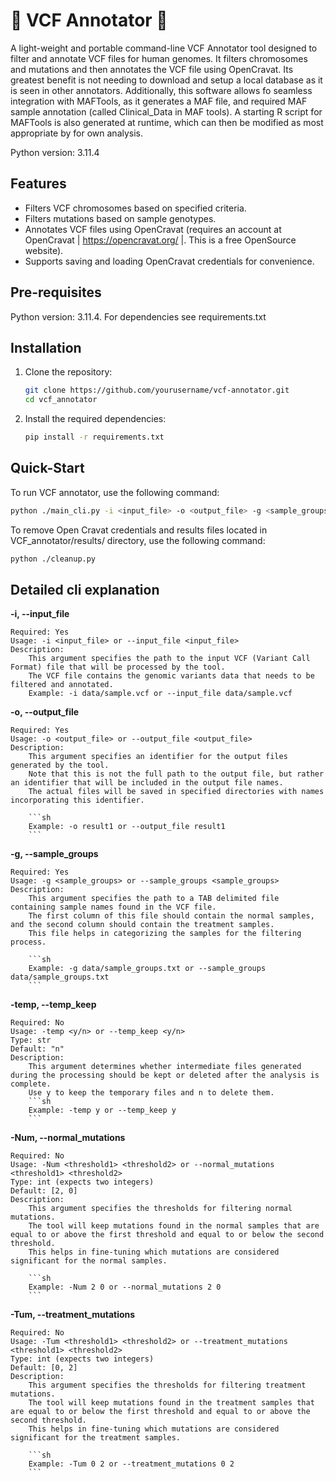# 🧬 VCF Annotator 🧬

A light-weight and portable command-line VCF Annotator tool designed to filter and annotate VCF files for human genomes. It filters chromosomes and mutations and then annotates the VCF file using OpenCravat. 
Its greatest benefit is not needing to download and setup a local database as it is seen in other annotators. 
Additionally, this software allows fo seamless integration with MAFTools, as it generates a MAF file, and required MAF sample annotation (called Clinical_Data in MAF tools). 
A starting R script for MAFTools is also generated at runtime, which can then be modified as most appropriate by for own analysis.    

Python version: 3.11.4

## Features

- Filters VCF chromosomes based on specified criteria.
- Filters mutations based on sample genotypes.
- Annotates VCF files using OpenCravat (requires an account at OpenCravat | https://opencravat.org/ |. This is a free OpenSource website).
- Supports saving and loading OpenCravat credentials for convenience.

## Pre-requisites
Python version: 3.11.4. For dependencies see requirements.txt

## Installation

1. Clone the repository:
    ```sh
    git clone https://github.com/yourusername/vcf-annotator.git
    cd vcf_annotator
    ```

2. Install the required dependencies:
    ```sh
    pip install -r requirements.txt
    ```

## Quick-Start

To run VCF annotator, use the following command:

```sh
python ./main_cli.py -i <input_file> -o <output_file> -g <sample_groups> [-temp <y/n>] [-Num <normal_mutation_thresholds>] [-Tum <treatment_mutation_thresholds>]

```

To remove Open Cravat credentials and results files located in VCF_annotator/results/ directory, use the following command:

```sh
python ./cleanup.py 

```

## Detailed cli explanation

**-i, --input_file**

    Required: Yes
    Usage: -i <input_file> or --input_file <input_file>
    Description:
        This argument specifies the path to the input VCF (Variant Call Format) file that will be processed by the tool.
        The VCF file contains the genomic variants data that needs to be filtered and annotated.
        Example: -i data/sample.vcf or --input_file data/sample.vcf
        

**-o, --output_file**

    Required: Yes
    Usage: -o <output_file> or --output_file <output_file>
    Description:
        This argument specifies an identifier for the output files generated by the tool.
        Note that this is not the full path to the output file, but rather an identifier that will be included in the output file names.
        The actual files will be saved in specified directories with names incorporating this identifier.
        
        ```sh
        Example: -o result1 or --output_file result1
        ```

**-g, --sample_groups**

    Required: Yes
    Usage: -g <sample_groups> or --sample_groups <sample_groups>
    Description:
        This argument specifies the path to a TAB delimited file containing sample names found in the VCF file.
        The first column of this file should contain the normal samples, and the second column should contain the treatment samples.
        This file helps in categorizing the samples for the filtering process.
        
        ```sh
        Example: -g data/sample_groups.txt or --sample_groups data/sample_groups.txt
        ```

**-temp, --temp_keep**

    Required: No
    Usage: -temp <y/n> or --temp_keep <y/n>
    Type: str
    Default: "n"
    Description:
        This argument determines whether intermediate files generated during the processing should be kept or deleted after the analysis is complete.
        Use y to keep the temporary files and n to delete them.
        ```sh
        Example: -temp y or --temp_keep y
        ```

**-Num, --normal_mutations**

    Required: No
    Usage: -Num <threshold1> <threshold2> or --normal_mutations <threshold1> <threshold2>
    Type: int (expects two integers)
    Default: [2, 0]
    Description:
        This argument specifies the thresholds for filtering normal mutations.
        The tool will keep mutations found in the normal samples that are equal to or above the first threshold and equal to or below the second threshold.
        This helps in fine-tuning which mutations are considered significant for the normal samples.
        
        ```sh
        Example: -Num 2 0 or --normal_mutations 2 0
        ```

**-Tum, --treatment_mutations**

    Required: No
    Usage: -Tum <threshold1> <threshold2> or --treatment_mutations <threshold1> <threshold2>
    Type: int (expects two integers)
    Default: [0, 2]
    Description:
        This argument specifies the thresholds for filtering treatment mutations.
        The tool will keep mutations found in the treatment samples that are equal to or below the first threshold and equal to or above the second threshold.
        This helps in fine-tuning which mutations are considered significant for the treatment samples.
        
        ```sh
        Example: -Tum 0 2 or --treatment_mutations 0 2
        ```



